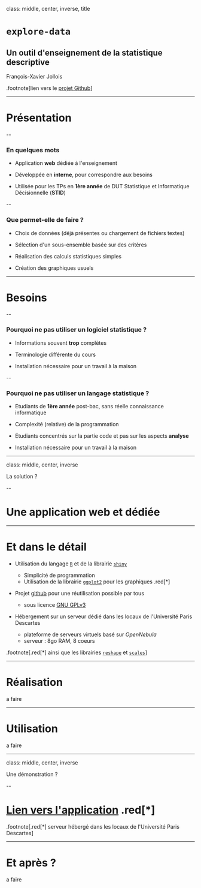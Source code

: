class: middle, center, inverse, title

# `explore-data`

## Un outil d'enseignement de la statistique descriptive

François-Xavier Jollois

.footnote[lien vers le [projet Github](http://github.com/fxjollois/explore-data)]

---

# Présentation

--

### En quelques mots

- Application **web** dédiée à l'enseignement

- Développée en **interne**, pour correspondre aux besoins

- Utilisée pour les TPs en **1ère année** de DUT Statistique et Informatique Décisionnelle (**STID**)

--

### Que permet-elle de faire ?

- Choix de données (déjà présentes ou chargement de fichiers textes)

- Sélection d'un sous-ensemble basée sur des critères

- Réalisation des calculs statistiques simples

- Création des graphiques usuels

---

# Besoins

--

### Pourquoi ne pas utiliser un logiciel statistique ?

- Informations souvent **trop** complètes

- Terminologie différente du cours

- Installation nécessaire pour un travail à la maison

--

### Pourquoi ne pas utiliser un langage statistique ?

- Etudiants de **1ère année** post-bac, sans réelle connaissance informatique

- Complexité (relative) de la programmation

- Etudiants concentrés sur la partie code et pas sur les aspects **analyse**

- Installation nécessaire pour un travail à la maison

---

class: middle, center, inverse

La solution ?

--

# Une application **web** et **dédiée**

---

# Et dans le détail

- Utilisation du langage [`R`](https://www.r-project.org/) et de la librairie 
[`shiny`](https://shiny.rstudio.com/)
	- Simplicité de programmation
	- Utilisation de la librairie [`ggplot2`](http://ggplot2.org/) pour les 
	graphiques .red[*]

- Projet [github](http://github.com/) pour une réutilisation possible par tous
	- sous licence [GNU GPLv3](https://www.gnu.org/licenses/gpl-3.0.fr.html)

- Hébergement sur un serveur dédié dans les locaux de l'Université Paris Descartes
	- plateforme de serveurs virtuels basé sur *OpenNebula*
	- serveur : 8go RAM, 8 coeurs

.footnote[.red[*] ainsi que les librairies [`reshape`](https://github.com/hadley/reshape) 
et [`scales`](https://github.com/hadley/scales)]

---

# Réalisation

a faire


---

# Utilisation

a faire

---

class: middle, center, inverse

Une démonstration ?

--

# [Lien vers l'application](http://193.51.82.104:2223/explore-data/) .red[*]

.footnote[.red[*] serveur hébergé dans les locaux de l'Université Paris Descartes]

---

# Et après ?

a faire


